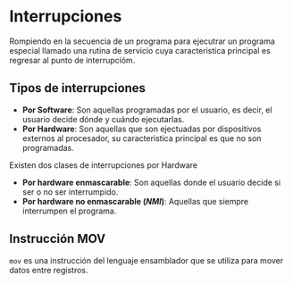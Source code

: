 # Interrupciones

Rompiendo en la secuencia de un programa para ejecutrar un programa especial llamado una rutina de servicio cuya caracteristica principal es regresar al punto de interrupcióm.

## Tipos de interrupciones

- **Por Software**: Son aquellas programadas por el usuario, es decir, el usuario decide dónde y cuándo ejecutarlas.
- **Por Hardware**: Son aquellas que son ejectuadas por dispositivos externos al procesador, su caracteristica principal es que no son programadas.

Existen dos clases de interrupciones por Hardware

- **Por hardware enmascarable**: Son aquellas donde el usuario decide si ser o no ser interrumpido.
- **Por hardware no enmascarable (*NMI*)**: Aquellas que siempre interrumpen el programa.

## Instrucción MOV

`mov` es una instrucción del lenguaje ensamblador que se utiliza para mover datos entre registros.
